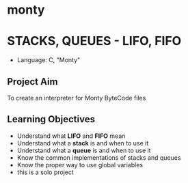 # monty
# STACKS, QUEUES - LIFO, FIFO
- Language: C, "Monty"

## Project Aim
To create an interpreter for Monty ByteCode files

## Learning Objectives
* Understand what **LIFO** and **FIFO** mean
* Understand what a **stack** is and when to use it
* Understand what a **queue** is and when to use it
* Know the common implementations of stacks and queues
* Know the proper way to use global variables
* this is a solo project
